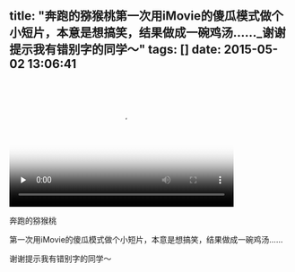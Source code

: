 title: "奔跑的猕猴桃第一次用iMovie的傻瓜模式做个小短片，本意是想搞笑，结果做成一碗鸡汤……\_谢谢提示我有错别字的同学～"
tags: []
date: 2015-05-02 13:06:41
---

<video  id='embed-566ae12139f12804821668' class='crt-video crt-skin-default' width='400' height='225' poster='http://media.tumblr.com/tumblr_nnpi6kACmB1rka0kr_frame1.jpg' preload='none' data-crt-video data-crt-options='{"autoheight":null,"duration":63,"hdUrl":false,"filmstrip":{"url":"http:\/\/33.media.tumblr.com\/previews\/tumblr_nnpi6kACmB1rka0kr_filmstrip.jpg","width":"200","height":"112"}}' >
    <source src="http://ymz.me/video_file/117914256783/tumblr_nnpi6kACmB1rka0kr" type="video/mp4">
</video>

奔跑的猕猴桃

第一次用iMovie的傻瓜模式做个小短片，本意是想搞笑，结果做成一碗鸡汤…… 

谢谢提示我有错别字的同学～